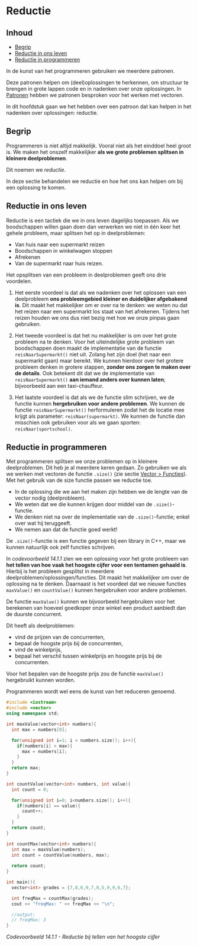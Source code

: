 # Reductie[](title-id) <!-- omit in toc -->

## Inhoud[](toc-id) <!-- omit in toc -->

- [Begrip](#begrip)
- [Reductie in ons leven](#reductie-in-ons-leven)
- [Reductie in programmeren](#reductie-in-programmeren)

In de kunst van het programmeren gebruiken we meerdere patronen.

Deze patronen helpen om (deel)oplossingen te herkennen, om structuur te brengen in grote lappen
code en in nadenken over onze oplossingen. In [Patronen](../README.md) hebben we patronen
besproken voor het werken met vectoren.

In dit hoofdstuk gaan we het hebben over een patroon dat kan helpen in het nadenken over oplossingen: reductie.

## Begrip

Programmeren is niet altijd makkelijk. Vooral niet als het einddoel heel groot is.
We maken het onszelf makkelijker **als we grote problemen splitsen in kleinere deelproblemen**.

Dit noemen we *reductie*.

In deze sectie behandelen we reductie en hoe het ons kan helpen om bij een oplossing te komen.

## Reductie in ons leven

Reductie is een tactiek die we in ons leven dagelijks toepassen. Als we boodschappen willen gaan doen dan verwerken we niet in één keer het gehele probleem, maar splitsen het op in deelproblemen:

- Van huis naar een supermarkt reizen
- Boodschappen in winkelwagen stoppen
- Afrekenen
- Van de supermarkt naar huis reizen.

Het opsplitsen van een probleem in deelproblemen geeft ons drie voordelen.

1. Het eerste voordeel is dat als we nadenken over het oplossen van een deelprobleem **ons probleemgebied kleiner en duidelijker afgebakend is**. Dit maakt het makkelijker om er over na te denken: we weten nu dat het reizen naar een supermarkt los staat van het afrekenen. Tijdens het
reizen houden we ons dus niet bezig met hoe we onze pinpas gaan gebruiken.

2. Het tweede voordeel is dat het nu makkelijker is om over het grote probleem na te denken. Voor het uiteindelijke grote probleem van boodschappen doen maakt de implementatie van de functie `reisNaarSupermarkt()` niet uit. Zolang het zijn doel
(het naar een supermarkt gaan) maar bereikt. We kunnen hierdoor over het grotere probleem denken in grotere stappen, **zonder ons zorgen te maken over de details**. Ook betekent dit dat we de implementatie van `reisNaarSupermarkt()` **aan iemand anders
over kunnen laten**; bijvoorbeeld aan een taxi-chauffeur.

3. Het laatste voordeel is dat als we de functie slim schrijven, we de functie kunnen
**hergebruiken voor andere problemen**. We kunnen de functie `reisNaarSupermarkt()` herformuleren zodat het de locatie mee krijgt als parameter: `reisNaar(supermarkt)`.
We kunnen de functie dan misschien ook gebruiken voor als we gaan sporten:
`reisNaar(sportschool)`.

## Reductie in programmeren

Met programmeren splitsen we onze problemen op in kleinere deelproblemen. Dit heb je al meerdere keren gedaan. Zo gebruiken we als we werken met vectoren de
functie `.size()` (zie sectie [Vector > Functies](../../data-types/vector/README.md)).
Met het gebruik van de size functie passen we reductie toe.

- In de oplossing die we aan het maken zijn hebben we de lengte van de vector nodig (deelprobleem).
- We weten dat we die kunnen krijgen door middel van de `.size()`-functie.
- We denken niet na over de implementatie van de `.size()`-functie; enkel over wat hij teruggeeft.
- We nemen aan dat de functie goed werkt!

De `.size()`-functie is een functie gegeven bij een library in C++, maar we kunnen natuurlijk ook zelf functies schrijven.

In *codevoorbeeld 14.1.1* zien we een oplossing
voor het grote probleem van **het tellen van hoe vaak het hoogste cijfer voor een tentamen gehaald is**. Hierbij is het probleem gesplitst in meerdere deelproblemen/oplossingen/functies. Dit maakt het makkelijker om over de oplossing na te denken. Daarnaast is het voordeel dat we nieuwe functies `maxValue()` en `countValue()` kunnen hergebruiken voor andere problemen.

De functie `maxValue()` kunnen we bijvoorbeeld hergebruiken voor het berekenen van
hoeveel goedkoper onze winkel een product aanbiedt dan de duurste concurrent.

Dit heeft als deelproblemen:

- vind de prijzen van de concurrenten,
- bepaal de hoogste prijs bij de concurrenten,
- vind de winkelprijs,
- bepaal het verschil tussen winkelprijs en hoogste prijs bij de concurrenten.

Voor het bepalen van de hoogste prijs zou de functie `maxValue()` hergebruikt kunnen worden.

Programmeren wordt wel eens de kunst van het reduceren genoemd.

```cpp
#include <iostream>
#include <vector>
using namespace std;

int maxValue(vector<int> numbers){
  int max = numbers[0];

  for(unsigned int i=1; i < numbers.size(); i++){
    if(numbers[i] > max){
      max = numbers[i];
    }
  }
  return max;
}

int countValue(vector<int> numbers, int value){
  int count = 0;

  for(unsigned int i=0; i<numbers.size(); i++){
    if(numbers[i] == value){
      count++;
    }
  }
  return count;
}

int countMax(vector<int> numbers){
  int max = maxValue(numbers);
  int count = countValue(numbers, max);
  
  return count;
}

int main(){
  vector<int> grades = {7,8,6,9,7,8,5,9,9,6,7};

  int freqMax = countMax(grades);
  cout << "freqMax: " << freqMax << "\n";

  //output:
  // freqMax: 3
}
```

*Codevoorbeeld 14.1.1 - Reductie bij tellen van het hoogste cijfer*
